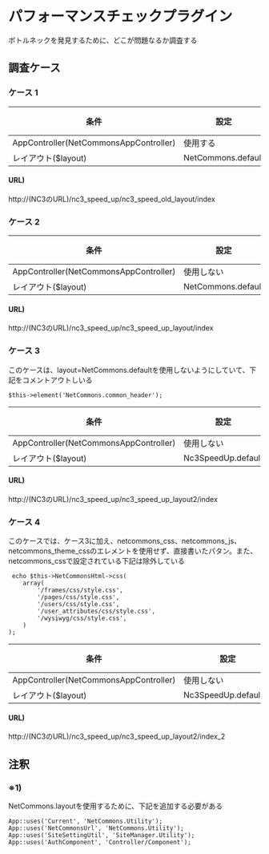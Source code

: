 パフォーマンスチェックプラグイン
==============

ボトルネックを発見するために、どこが問題なるか調査する

## 調査ケース

 ### ケース 1

 | 条件 | 設定 | 備考
 | ---- | ------ | ------
 | AppController(NetCommonsAppController) | 使用する | 
 | レイアウト($layout) | NetCommons.default | ※1

 #### URL) 
 http://(NC3のURL)/nc3_speed_up/nc3_speed_old_layout/index
 
 
 ### ケース 2
 
 | 条件 | 設定 | 備考
 | ---- | ------ | ------
 | AppController(NetCommonsAppController) | 使用しない | 
 | レイアウト($layout) | NetCommons.default | ※1
 
 
 
 #### URL)
 http://(NC3のURL)/nc3_speed_up/nc3_speed_up_layout/index
 
 
 ### ケース 3
 
 このケースは、layout=NetCommons.defaultを使用しないようにしていて、下記をコメントアウトしいる
 ~~~
 $this->element('NetCommons.common_header');
 ~~~
 
 | 条件 | 設定 | 備考
 | ---- | ------ | ------
 | AppController(NetCommonsAppController) | 使用しない | 
 | レイアウト($layout) | Nc3SpeedUp.default |
 
 #### URL)
 http://(NC3のURL)/nc3_speed_up/nc3_speed_up_layout2/index
 
 
 ### ケース 4
 
 このケースでは、ケース3に加え、netcommons_css、netcommons_js、netcommons_theme_cssのエレメントを使用せず、直接書いたパタン。また、netcommons_cssで設定されている下記は除外している
~~~~
 echo $this->NetCommonsHtml->css(
	array(
		'/frames/css/style.css',
		'/pages/css/style.css',
		'/users/css/style.css',
		'/user_attributes/css/style.css',
		'/wysiwyg/css/style.css',
	)
);
~~~~
 
 | 条件 | 設定 | 備考
 | ---- | ------ | ------
 | AppController(NetCommonsAppController) | 使用しない | 
 | レイアウト($layout) | Nc3SpeedUp.default_2 | ※3
 
 #### URL)
 http://(NC3のURL)/nc3_speed_up/nc3_speed_up_layout2/index_2
 
 
 ## 注釈
   
 ### ※1) 
 NetCommons.layoutを使用するために、下記を追加する必要がある
 ~~~
 App::uses('Current', 'NetCommons.Utility');
 App::uses('NetCommonsUrl', 'NetCommons.Utility');
 App::uses('SiteSettingUtil', 'SiteManager.Utility');
 App::uses('AuthComponent', 'Controller/Component');
 ~~~
 
